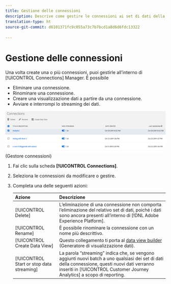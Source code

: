 ```yaml
---
title: Gestione delle connessioni
description: Descrive come gestire le connessioni ai set di dati della Platform.
translation-type: ht
source-git-commit: d6101371fc9c055a73c7b7bcd1a8d6d6fdc13322

---
```



# Gestione delle connessioni

Una volta create una o più connessioni, puoi gestirle all’interno di [!UICONTROL Connections] Manager. È possibile

* Eliminare una connessione.
* Rinominare una connessione.
* Creare una visualizzazione dati a partire da una connessione.
* Avviare e interrompi lo streaming dei dati.

![Connections manager](assets/connections-manager.png) (Gestore connessioni)

1. Fai clic sulla scheda **[!UICONTROL Connections]**.

2. Seleziona le connessioni da modificare o gestire.

3. Completa una delle seguenti azioni:

   | Azione | Descrizione |
   |---|---|
   | [!UICONTROL Delete] | L’eliminazione di una connessione non comporta l’eliminazione del relativo set di dati, poiché i dati sono ancora presenti all’interno di [!DNL Adobe Experience Platform]. |
   | [!UICONTROL Rename] | È possibile rinominare la connessione con un nome più descrittivo. |
   | [!UICONTROL Create Data View] | Questo collegamento ti porta al [data view builder](/help/data-views/create-dataview.md) (Generatore di visualizzazione dati). |
   | [!UICONTROL Start or stop data streaming] | La parola “streaming” indica che, se vengono aggiunti nuovi batch a uno qualsiasi dei set di dati della connessione, questi nuovi dati verranno inseriti in [!UICONTROL Customer Journey Analytics] a scopo di reporting. |


